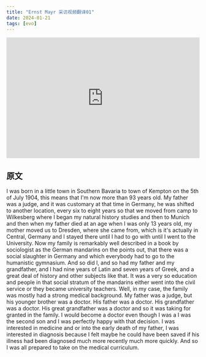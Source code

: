 ```yaml
---
title: "Ernst Mayr 采访视频翻译01"
date: 2024-01-21
tags: [evo]
---
```


<iframe
width="560" height="315"
src="https://www.youtube.com/embed/uJu-EJPfLYc?si=QyMAZ1BZTlCCB7oy"
title="YouTube video player"
frameborder="0"
allow="accelerometer; autoplay; clipboard-write; encrypted-media; gyroscope; picture-in-picture; web-share"
allowfullscreen
style="eight:100%;width:100%; aspect-ratio: 16 / 9;">
</iframe>

## 原文

I was born in a little town in Southern Bavaria to town of Kempton on the 5th of July 1904, this means that I'm now more than 93 years old. My father was a judge, and it was customary at that time in Germany, he was shifted to another location, every six to eight years so that we moved from camp to Wilkesberg where I began my natural history studies and then to Munich and then when my father died at an age when I was only 13 years old, my mother moved us to Dresden, where she came from, which is it's actually in Central, Germany and I stayed there until I had to go with until I went to the University. Now my family is remarkably well described in a book by sociologist as the German mandarins on the points out, that there was a social slaughter in Germany and which everybody had to go to the humanistic gymnasium. And so did l, and so had my father and my grandfather, and I had nine years of Latin and seven years of Greek, and a great deal of history and other subjects like that. It was a very so education and people in that social stratum of the mandarins either went into the civil service or they became university teachers. Well, in my case, the family was mostly had a strong medical background. My father was a judge, but his younger brother was a doctor. His father was a doctor. His grandfather was a doctor. His great grandfather was a doctor and so it was taking for granted in the family. I would become a doctor even though I was a I was the second son and I was perfectly happy with that decision. I was interested in medicine and or into the early death of my father, I was interested in diagnosis because I felt maybe he could have been saved if his illness had been diagnosed much more recently much more quickly. And so I was all prepared to take on the medical curriculum.
